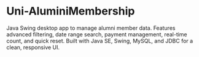 # Uni-AluminiMembership
Java Swing desktop app to manage alumni member data. Features advanced filtering, date range search, payment management, real-time count, and quick reset. Built with Java SE, Swing, MySQL, and JDBC for a clean, responsive UI.
